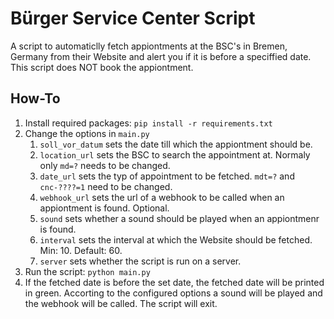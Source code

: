 # Bürger Service Center Script
A script to automaticlly fetch appiontments at the BSC's in Bremen, Germany from their Website and alert you if it is before a speciffied date.
This script does NOT book the appiontment.

## How-To
1.  Install required packages: ```pip install -r requirements.txt```
2. Change the options in ```main.py```
	1.  ```soll_vor_datum```  sets the date till which the appiontment should be.
	2. ```location_url``` sets the BSC to search the appointment at. Normaly only ```md=?``` needs to be changed.
	3. ```date_url``` sets the typ of appointment to be fetched. ```mdt=?``` and ```cnc-????=1``` need to be changed.
	4. ```webhook_url``` sets the url of a webhook to be called when an appiontment is found. Optional.
	5. ```sound``` sets whether a sound should be played when an appiontmenr is found.
	6. ```interval``` sets the interval at which the Website should be fetched. Min: 10. Default: 60.
	7. ```server``` sets whether the script is run on a server.
3. Run the script: ```python main.py```
4. If the fetched date is before the set date, the fetched date will be printed in green. Accorting to the configured options a sound will be played and the webhook will be called. The script will exit.
